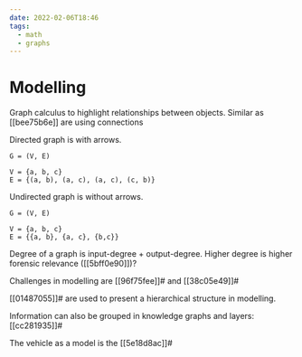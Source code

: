 ```yaml
---
date: 2022-02-06T18:46
tags:
  - math
  - graphs
---
```


# Modelling

Graph calculus to highlight relationships between objects. Similar as [[bee75b6e]] are using connections

Directed graph is with arrows. 
```
G = (V, E)

V = {a, b, c}
E = {(a, b), (a, c), (a, c), (c, b)}
```

Undirected graph is without arrows.
```
G = (V, E)

V = {a, b, c}
E = {{a, b}, {a, c}, {b,c}}
```

Degree of a graph is input-degree + output-degree. Higher degree is higher forensic relevance ([[5bff0e90]])?

Challenges in modelling are [[96f75fee]]# and [[38c05e49]]#

[[01487055]]# are used to present a hierarchical structure in modelling.

Information can also be grouped in knowledge graphs and layers: [[cc281935]]#

The vehicle as a model is the [[5e18d8ac]]#
